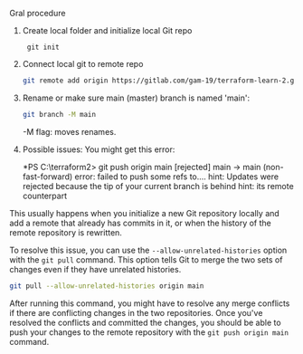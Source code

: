 
Gral procedure
1. Create local folder and initialize local Git repo
   ```
    git init
   ```
2. Connect local git to remote repo
   ```bash
   git remote add origin https://gitlab.com/gam-19/terraform-learn-2.git
   ```
3. Rename or make sure main (master) branch is named 'main':
   ```bash
   git branch -M main
   ```
   -M flag: moves renames.

4. Possible issues:
   You might get this error:

   *PS C:\terraform2> git push origin main 
   [rejected] main -> main (non-fast-forward) error: failed to push some refs to.... hint: Updates were rejected because the tip of your current branch is behind hint: its remote counterpart
  
This usually happens when you initialize a new Git repository locally and add a remote that already has commits in it, or when the history of the remote repository is rewritten.

To resolve this issue, you can use the `--allow-unrelated-histories` option with the `git pull` command. This option tells Git to merge the two sets of changes even if they have unrelated histories.

```bash
git pull --allow-unrelated-histories origin main
```

After running this command, you might have to resolve any merge conflicts if there are conflicting changes in the two repositories. Once you've resolved the conflicts and committed the changes, you should be able to push your changes to the remote repository with the `git push origin main` command.